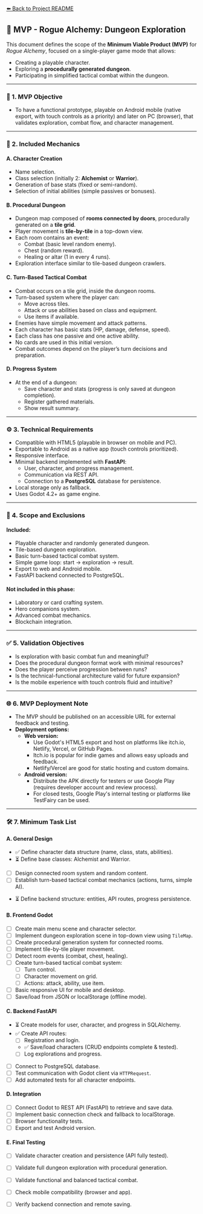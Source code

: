 [⬅️ Back to Project README](../README.md)

## 🎯 MVP - Rogue Alchemy: Dungeon Exploration

This document defines the scope of the **Minimum Viable Product (MVP)** for *Rogue Alchemy*, focused on a single-player game mode that allows:

- Creating a playable character.
- Exploring a **procedurally generated dungeon**.
- Participating in simplified tactical combat within the dungeon.

---

### 🧱 1. MVP Objective

- To have a functional prototype, playable on Android mobile (native export, with touch controls as a priority) and later on PC (browser), that validates exploration, combat flow, and character management.

---

### 🧪 2. Included Mechanics

#### A. Character Creation

- Name selection.
- Class selection (initially 2: **Alchemist** or **Warrior**).
- Generation of base stats (fixed or semi-random).
- Selection of initial abilities (simple passives or bonuses).

#### B. Procedural Dungeon

- Dungeon map composed of **rooms connected by doors**, procedurally generated on a **tile grid**.
- Player movement is **tile-by-tile** in a top-down view.
- Each room contains an event:
  - Combat (basic level random enemy).
  - Chest (random reward).
  - Healing or altar (1 in every 4 runs).
- Exploration interface similar to tile-based dungeon crawlers.

#### C. Turn-Based Tactical Combat

- Combat occurs on a tile grid, inside the dungeon rooms.
- Turn-based system where the player can:
  - Move across tiles.
  - Attack or use abilities based on class and equipment.
  - Use items if available.
- Enemies have simple movement and attack patterns.
- Each character has basic stats (HP, damage, defense, speed).
- Each class has one passive and one active ability.
- No cards are used in this initial version.
- Combat outcomes depend on the player’s turn decisions and preparation.

#### D. Progress System

- At the end of a dungeon:
  - Save character and stats (progress is only saved at dungeon completion).
  - Register gathered materials.
  - Show result summary.

---

### ⚙️ 3. Technical Requirements

- Compatible with HTML5 (playable in browser on mobile and PC).
- Exportable to Android as a native app (touch controls prioritized).
- Responsive interface.
- Minimal backend implemented with **FastAPI**:
  - User, character, and progress management.
  - Communication via REST API.
  - Connection to a **PostgreSQL** database for persistence.
- Local storage only as fallback.
- Uses Godot 4.2+ as game engine.

---

### 📌 4. Scope and Exclusions

#### Included:

- Playable character and randomly generated dungeon.
- Tile-based dungeon exploration.
- Basic turn-based tactical combat system.
- Simple game loop: start → exploration → result.
- Export to web and Android mobile.
- FastAPI backend connected to PostgreSQL.

#### Not included in this phase:

- Laboratory or card crafting system.
- Hero companions system.
- Advanced combat mechanics.
- Blockchain integration.

---

### ✅ 5. Validation Objectives

- Is exploration with basic combat fun and meaningful?
- Does the procedural dungeon format work with minimal resources?
- Does the player perceive progression between runs?
- Is the technical-functional architecture valid for future expansion?
- Is the mobile experience with touch controls fluid and intuitive?

---

### 🌐 6. MVP Deployment Note

- The MVP should be published on an accessible URL for external feedback and testing.
- **Deployment options:**
  - **Web version:**
    - Use Godot's HTML5 export and host on platforms like itch.io, Netlify, Vercel, or GitHub Pages.
    - Itch.io is popular for indie games and allows easy uploads and feedback.
    - Netlify/Vercel are good for static hosting and custom domains.
  - **Android version:**
    - Distribute the APK directly for testers or use Google Play (requires developer account and review process).
    - For closed tests, Google Play's internal testing or platforms like TestFairy can be used.

---

### 🛠️ 7. Minimum Task List

#### A. General Design

- ✅ Define character data structure (name, class, stats, abilities).
- ⏳ Define base classes: Alchemist and Warrior.
- [ ] Design connected room system and random content.
- [ ] Establish turn-based tactical combat mechanics (actions, turns, simple AI).
- ⏳ Define backend structure: entities, API routes, progress persistence.

#### B. Frontend Godot

- [ ] Create main menu scene and character selector.
- [ ] Implement dungeon exploration scene in top-down view using `TileMap`.
- [ ] Create procedural generation system for connected rooms.
- [ ] Implement tile-by-tile player movement.
- [ ] Detect room events (combat, chest, healing).
- [ ] Create turn-based tactical combat system:
  - [ ] Turn control.
  - [ ] Character movement on grid.
  - [ ] Actions: attack, ability, use item.
- [ ] Basic responsive UI for mobile and desktop.
- [ ] Save/load from JSON or localStorage (offline mode).

#### C. Backend FastAPI

- ⏳ Create models for user, character, and progress in SQLAlchemy.  
- ✅ Create API routes:
  - [ ] Registration and login.
  - ✅ Save/load characters (CRUD endpoints complete & tested).
  - [ ] Log explorations and progress.
- [ ] Connect to PostgreSQL database.
- [ ] Test communication with Godot client via `HTTPRequest`.
- [ ] Add automated tests for all character endpoints.

#### D. Integration

- [ ] Connect Godot to REST API (FastAPI) to retrieve and save data.
- [ ] Implement basic connection check and fallback to localStorage.
- [ ] Browser functionality tests.
- [ ] Export and test Android version.

#### E. Final Testing

- [ ] Validate character creation and persistence (API fully tested).
- [ ] Validate full dungeon exploration with procedural generation.
- [ ] Validate functional and balanced tactical combat.
- [ ] Check mobile compatibility (browser and app).
- [ ] Verify backend connection and remote saving.

